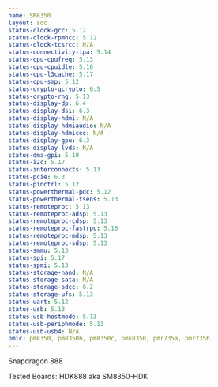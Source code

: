 ```yaml
---
name: SM8350
layout: soc
status-clock-gcc: 5.12
status-clock-rpmhcc: 5.12
status-clock-tcsrcc: N/A
status-connectivity-ipa: 5.14
status-cpu-cpufreq: 5.13
status-cpu-cpuidle: 5.16
status-cpu-l3cache: 5.17
status-cpu-smp: 5.12
status-crypto-qcrypto: 6.5
status-crypto-rng: 5.13
status-display-dp: 6.4
status-display-dsi: 6.3
status-display-hdmi: N/A
status-display-hdmiaudio: N/A
status-display-hdmicec: N/A
status-display-gpu: 6.3
status-display-lvds: N/A
status-dma-gpi: 5.19
status-i2c: 5.17
status-interconnects: 5.13
status-pcie: 6.3
status-pinctrl: 5.12
status-powerthermal-pdc: 5.12
status-powerthermal-tsens: 5.13
status-remoteproc: 5.13
status-remoteproc-adsp: 5.13
status-remoteproc-cdsp: 5.13
status-remoteproc-fastrpc: 5.16
status-remoteproc-mdsp: 5.13
status-remoteproc-sdsp: 5.13
status-smmu: 5.13
status-spi: 5.17
status-spmi: 5.13
status-storage-nand: N/A
status-storage-sata: N/A
status-storage-sdcc: 6.2
status-storage-ufs: 5.13
status-uart: 5.12
status-usb: 5.13
status-usb-hostmode: 5.13
status-usb-periphmode: 5.13
status-usb-usb4: N/A
pmic: pm8350, pm8350b, pm8350c, pmk8350, pmr735a, pmr735b
---
```

Snapdragon 888

Tested Boards: HDK888 aka SM8350-HDK
